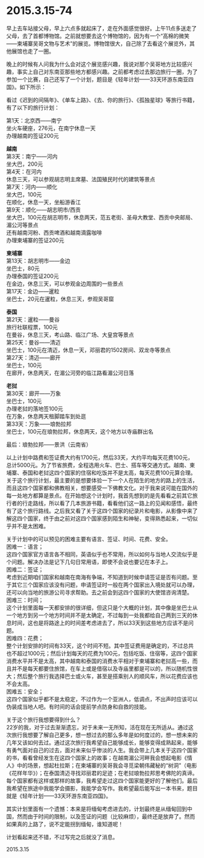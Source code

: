 2015.3.15-74
=============
早上去车站接父母，早上六点多就起床了，走在外面感觉很好。上午11点多送走了父母，去了首都博物馆。之前就想要去这个博物馆的，因为有一个“高棉的微笑——柬埔寨吴哥文物与艺术”的展览。博物馆很大，自己除了去看这个展览外，其他展馆也走了一圈。

晚上的时候有人问我为什么会对这个展览感兴趣，我说对那个吴哥地方比较感兴趣，事实上自己对东南亚那些地方都感兴趣。之前都考虑过去那边旅行一圈，为了参加一个比赛，自己还写了一个计划，题目是《轻年计划——33天环游东南亚四国》。如下所示：

看过《迟到的间隔年》、《单车上路》、《去、你的旅行》、《孤独星球》等旅行书籍，有了以下的旅行计划：  

第1天：北京西——南宁  
           坐火车硬座，276元，在南宁休息一天  
           办理越南的签证200元  

**越南**  
第3天：南宁——河内  
           坐大巴，200元  
第4天：在河内  
           休息三天，可以参观胡志明主席墓、法国殖民时代的建筑等景点  
第7天：河内——顺化  
           坐大巴，100元  
           在顺化，休息一天，坐船游香江  
第9天：顺化——胡志明市/西贡  
           坐大巴，100元在胡志明市，休息两天，范五老街、圣母大教堂、西贡中央邮局、湄公河等景点  
       还有越南河粉、西贡啤酒和越南滴露咖啡  
       办理柬埔寨的签证200元  

**柬埔寨**  
第13天：胡志明市——金边  
           坐巴士，80元  
           办理泰国的签证200元  
           在金边，休息三天，可以参观金边周围的一些景点  
第17天：金边——暹粒  
           坐巴士，20元在暹粒，休息三天，参观吴哥窟  

**泰国**  
第21天：暹粒——曼谷  
           旅行社联程票，100元  
           在曼谷，休息三天，考山路、临江广场、大皇宫等景点  
第25天：曼谷——清迈  
           坐巴士，100元在清迈，休息一天，邓丽君的1502房间、双龙寺等景点  
第27天：清迈——廊开  
           坐巴士，100元  
           在廊开，休息两天，在湄公河旁的临江路看湄公河日落  

**老挝**  
第30天：廊开——万象  
           坐巴士，100元  
           办理老挝的落地签100元  
           在万象，休息两天租脚踏车到处逛  
第33天：万象——琅勃拉邦  
           坐巴士，100元在琅勃拉邦，休息两天，这个地方以寺庙群出名  

最后：琅勃拉邦——景洪（云南省）  

以上计划中路费和签证费大约有1700元，然后33天，大约平均每天花费100元，总计5000元。为了节省旅费，全程选用火车、巴士、搭车等交通方式。越南、柬埔寨、泰国和老挝这四个国家的住宿和吃饭并不是太高，每天花费100元算合理。关于这个旅行计划，最主要的是想要体验一下一个人在陌生的地方的路上的生活，而且这四个国家都和佛教相关，想要感受一下佛教文化。对于我来说可能在国外的每一处地方都算是景点。在开始想这个计划时，我首先想到的是先看看之前其它旅行者的行走路线，所以看了几本旅游书籍，看看他们这一路上的见闻和感悟，最终有了这个旅行路线。之后我又看了关于这四个国家的纪录片和电影，从影像中来了解这四个国家，终于由之前对这四个国家感到陌生和神秘，变得熟悉起来，一切似乎并不是太困难。

关于计划中的可以预见的困难主要有语言、签证、时间、花费、安全。  
困难一：语言；  
这四个国家官方语言各不相同，英语似乎也不常用，所以如何与当地人交流似乎是个问题。解决办法是记下几句日常用语，即使不会说也要记在本子上。  
困难二：签证；  
考虑到近期咱们国家和越南在南海有争端，不知道到时候申请签证是否有问题。至于其它三个国家应该没有问题，申请签证时一般在两个国家出入境处就可以办理，还可以向当地的旅游公司寻求帮助。去之前会到这四个国家的大使馆咨询清楚。  
困难三：时间；  
这个计划里面每一天都安排的很详细，但这只是个大概的计划，其中像是坐巴士从一个地方到另一个地方时间并不是太确定，不过每到一处我都给自己两到三天的休息时间，这也是将路途上的时间差考虑进去了，所以33天到这些地方应该不是问题。  
困难四：花费；  
整个计划安排的时间有33天，这个时间不短。其中签证费用是确定的，不过总共也不超过1000元；然后计划每天的花费为100元，包括吃饭、住宿等，这四个国家消费水平并不是太高，其中越南和泰国的消费水平相对于柬埔寨和老挝高一些，而且并不是每天都要住旅馆，在车上或是借宿以及寺庙里都是可以的，所以随机性很大；然后整个旅行我选择巴士或火车，甚至是搭乘别人的顺风车，所以花费应该也不会太高。  
困难五：安全；  
这四个国家似乎都不是太稳定，不过作为一个亚洲人，低调点，不出声时应该可以伪装成当地人吧。有时间的话会提前学点防身和自救的技能。  

关于这个旅行我想要得到什么？  
22岁的我，对于过去渐渐遗忘，对于未来一无所知，活在现在无所适从。通过这次旅行我想要了解自己更多，想一想过去的那么多年是如何度过的，想一想未来的几年又该如何去过。通过这次旅行我希望自己能够成长，能够变得成熟起来，能够有勇气面对自己的过去，面对未来似乎惨淡的人生。我会带上几本关于这四个国家的书，看看曾经发生在这四个国家上的故事；在越南湄公河畔我会想起电影《情人》中的场景，想起杜拉斯；在柬埔寨的吴哥我会寻觅梁朝伟藏秘的“树洞”（电影《花样年华》）；在泰国清迈寻找邓丽君的足迹；在老挝琅勃拉邦思考佛陀的真谛。每个国家都有这样或那样的故事，我希望走过这四个国家能更好的了解他们。最后我希望在旅途中我能学会摄影，我能学会写作。我希望最后能写出一本书来，题目就是《轻年计划——33天环游东南亚四国》。  

其实计划里面有一个遗憾：本来是将缅甸考虑进去的，计划最终是从缅甸回到中国，然而由于时间的限制，以及签证的问题（比较麻烦），最终还是放弃了。然而如果真的上路了，说不定能拐到缅甸，谁知道呢！  

计划看起来还不错，不过写完之后就没了消息。

2015.3.15